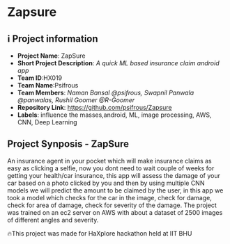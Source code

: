 # Zapsure
## ℹ️ Project information
- **Project Name**: ZapSure
- **Short Project Description**: _A quick ML based insurance claim android app_
- **Team ID**:HX019
- **Team Name**:Psifrous
- **Team Members**: _Naman Bansal @psifrous, Swapnil Panwala @panwalas, Rushil Goomer @R-Goomer_
- **Repository Link**: https://github.com/psifrous/Zapsure
- **Labels**: influence the masses,android, ML, image processing, AWS, CNN, Deep Learning

## Project Synposis - ZapSure

An insurance agent in your pocket which will make insurance claims as easy as clicking a selfie, now you dont need to wait couple of weeks for getting your health/car insurance, this app will assess the damage of your car based on a photo clicked by you and then by using multiple CNN models we will predict the amount to be claimed by the user, in this app we took a model which checks for the car in the image, check for damage, check for area of damage, check for severity of the damage.
The project was trained on an ec2 server on AWS with about a dataset of 2500 images of different angles and severity.

🔥This project was made for HaXplore hackathon held at IIT BHU

